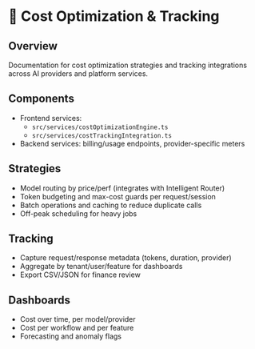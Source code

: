 # 💸 Cost Optimization & Tracking

## Overview

Documentation for cost optimization strategies and tracking integrations across AI providers and platform services.

## Components

- Frontend services:
  - `src/services/costOptimizationEngine.ts`
  - `src/services/costTrackingIntegration.ts`
- Backend services: billing/usage endpoints, provider-specific meters

## Strategies

- Model routing by price/perf (integrates with Intelligent Router)
- Token budgeting and max-cost guards per request/session
- Batch operations and caching to reduce duplicate calls
- Off-peak scheduling for heavy jobs

## Tracking

- Capture request/response metadata (tokens, duration, provider)
- Aggregate by tenant/user/feature for dashboards
- Export CSV/JSON for finance review

## Dashboards

- Cost over time, per model/provider
- Cost per workflow and per feature
- Forecasting and anomaly flags


